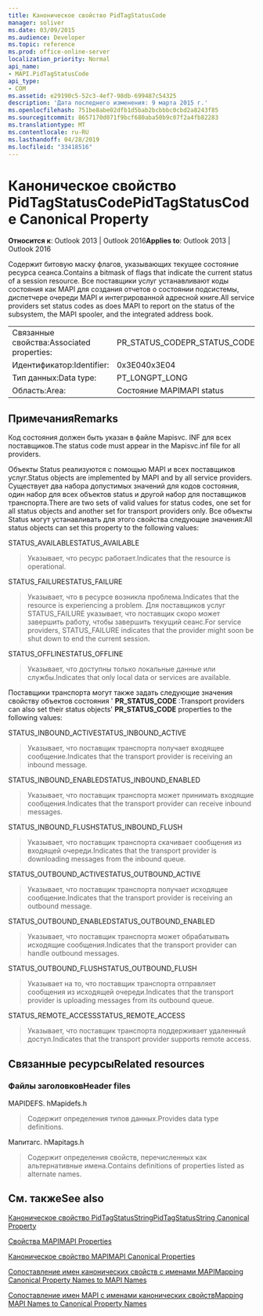 ```yaml
---
title: Каноническое свойство PidTagStatusCode
manager: soliver
ms.date: 03/09/2015
ms.audience: Developer
ms.topic: reference
ms.prod: office-online-server
localization_priority: Normal
api_name:
- MAPI.PidTagStatusCode
api_type:
- COM
ms.assetid: e29190c5-52c3-4ef7-98db-699487c54325
description: 'Дата последнего изменения: 9 марта 2015 г.'
ms.openlocfilehash: 751be8abe02dfb1d5bab2bcbbbc0cbd2a8243f85
ms.sourcegitcommit: 8657170d071f9bcf680aba50b9c07f2a4fb82283
ms.translationtype: MT
ms.contentlocale: ru-RU
ms.lasthandoff: 04/28/2019
ms.locfileid: "33418516"
---
```

# <a name="pidtagstatuscode-canonical-property"></a><span data-ttu-id="24b31-103">Каноническое свойство PidTagStatusCode</span><span class="sxs-lookup"><span data-stu-id="24b31-103">PidTagStatusCode Canonical Property</span></span>

  
  
<span data-ttu-id="24b31-104">**Относится к**: Outlook 2013 | Outlook 2016</span><span class="sxs-lookup"><span data-stu-id="24b31-104">**Applies to**: Outlook 2013 | Outlook 2016</span></span> 
  
<span data-ttu-id="24b31-105">Содержит битовую маску флагов, указывающих текущее состояние ресурса сеанса.</span><span class="sxs-lookup"><span data-stu-id="24b31-105">Contains a bitmask of flags that indicate the current status of a session resource.</span></span> <span data-ttu-id="24b31-106">Все поставщики услуг устанавливают коды состояния как MAPI для создания отчетов о состоянии подсистемы, диспетчере очереди MAPI и интегрированной адресной книге.</span><span class="sxs-lookup"><span data-stu-id="24b31-106">All service providers set status codes as does MAPI to report on the status of the subsystem, the MAPI spooler, and the integrated address book.</span></span>
  
|||
|:-----|:-----|
|<span data-ttu-id="24b31-107">Связанные свойства:</span><span class="sxs-lookup"><span data-stu-id="24b31-107">Associated properties:</span></span>  <br/> |<span data-ttu-id="24b31-108">PR_STATUS_CODE</span><span class="sxs-lookup"><span data-stu-id="24b31-108">PR_STATUS_CODE</span></span>  <br/> |
|<span data-ttu-id="24b31-109">Идентификатор:</span><span class="sxs-lookup"><span data-stu-id="24b31-109">Identifier:</span></span>  <br/> |<span data-ttu-id="24b31-110">0x3E04</span><span class="sxs-lookup"><span data-stu-id="24b31-110">0x3E04</span></span>  <br/> |
|<span data-ttu-id="24b31-111">Тип данных:</span><span class="sxs-lookup"><span data-stu-id="24b31-111">Data type:</span></span>  <br/> |<span data-ttu-id="24b31-112">PT_LONG</span><span class="sxs-lookup"><span data-stu-id="24b31-112">PT_LONG</span></span>  <br/> |
|<span data-ttu-id="24b31-113">Область:</span><span class="sxs-lookup"><span data-stu-id="24b31-113">Area:</span></span>  <br/> |<span data-ttu-id="24b31-114">Состояние MAPI</span><span class="sxs-lookup"><span data-stu-id="24b31-114">MAPI status</span></span>  <br/> |
   
## <a name="remarks"></a><span data-ttu-id="24b31-115">Примечания</span><span class="sxs-lookup"><span data-stu-id="24b31-115">Remarks</span></span>

<span data-ttu-id="24b31-116">Код состояния должен быть указан в файле Mapisvc. INF для всех поставщиков.</span><span class="sxs-lookup"><span data-stu-id="24b31-116">The status code must appear in the Mapisvc.inf file for all providers.</span></span> 
  
<span data-ttu-id="24b31-117">Объекты Status реализуются с помощью MAPI и всех поставщиков услуг.</span><span class="sxs-lookup"><span data-stu-id="24b31-117">Status objects are implemented by MAPI and by all service providers.</span></span> <span data-ttu-id="24b31-118">Существует два набора допустимых значений для кодов состояния, один набор для всех объектов status и другой набор для поставщиков транспорта.</span><span class="sxs-lookup"><span data-stu-id="24b31-118">There are two sets of valid values for status codes, one set for all status objects and another set for transport providers only.</span></span> <span data-ttu-id="24b31-119">Все объекты Status могут устанавливать для этого свойства следующие значения:</span><span class="sxs-lookup"><span data-stu-id="24b31-119">All status objects can set this property to the following values:</span></span>
  
<span data-ttu-id="24b31-120">STATUS_AVAILABLE</span><span class="sxs-lookup"><span data-stu-id="24b31-120">STATUS_AVAILABLE</span></span> 
  
> <span data-ttu-id="24b31-121">Указывает, что ресурс работает.</span><span class="sxs-lookup"><span data-stu-id="24b31-121">Indicates that the resource is operational.</span></span>
    
<span data-ttu-id="24b31-122">STATUS_FAILURE</span><span class="sxs-lookup"><span data-stu-id="24b31-122">STATUS_FAILURE</span></span> 
  
> <span data-ttu-id="24b31-123">Указывает, что в ресурсе возникла проблема.</span><span class="sxs-lookup"><span data-stu-id="24b31-123">Indicates that the resource is experiencing a problem.</span></span> <span data-ttu-id="24b31-124">Для поставщиков услуг STATUS_FAILURE указывает, что поставщик скоро может завершить работу, чтобы завершить текущий сеанс.</span><span class="sxs-lookup"><span data-stu-id="24b31-124">For service providers, STATUS_FAILURE indicates that the provider might soon be shut down to end the current session.</span></span>
    
<span data-ttu-id="24b31-125">STATUS_OFFLINE</span><span class="sxs-lookup"><span data-stu-id="24b31-125">STATUS_OFFLINE</span></span> 
  
> <span data-ttu-id="24b31-126">Указывает, что доступны только локальные данные или службы.</span><span class="sxs-lookup"><span data-stu-id="24b31-126">Indicates that only local data or services are available.</span></span>
    
<span data-ttu-id="24b31-127">Поставщики транспорта могут также задать следующие значения свойству объектов состояния ' **PR_STATUS_CODE** :</span><span class="sxs-lookup"><span data-stu-id="24b31-127">Transport providers can also set their status objects' **PR_STATUS_CODE** properties to the following values:</span></span> 
  
<span data-ttu-id="24b31-128">STATUS_INBOUND_ACTIVE</span><span class="sxs-lookup"><span data-stu-id="24b31-128">STATUS_INBOUND_ACTIVE</span></span> 
  
> <span data-ttu-id="24b31-129">Указывает, что поставщик транспорта получает входящее сообщение.</span><span class="sxs-lookup"><span data-stu-id="24b31-129">Indicates that the transport provider is receiving an inbound message.</span></span> 
    
<span data-ttu-id="24b31-130">STATUS_INBOUND_ENABLED</span><span class="sxs-lookup"><span data-stu-id="24b31-130">STATUS_INBOUND_ENABLED</span></span> 
  
> <span data-ttu-id="24b31-131">Указывает, что поставщик транспорта может принимать входящие сообщения.</span><span class="sxs-lookup"><span data-stu-id="24b31-131">Indicates that the transport provider can receive inbound messages.</span></span>
    
<span data-ttu-id="24b31-132">STATUS_INBOUND_FLUSH</span><span class="sxs-lookup"><span data-stu-id="24b31-132">STATUS_INBOUND_FLUSH</span></span> 
  
> <span data-ttu-id="24b31-133">Указывает, что поставщик транспорта скачивает сообщения из входящей очереди.</span><span class="sxs-lookup"><span data-stu-id="24b31-133">Indicates that the transport provider is downloading messages from the inbound queue.</span></span>
    
<span data-ttu-id="24b31-134">STATUS_OUTBOUND_ACTIVE</span><span class="sxs-lookup"><span data-stu-id="24b31-134">STATUS_OUTBOUND_ACTIVE</span></span> 
  
> <span data-ttu-id="24b31-135">Указывает, что поставщик транспорта получает исходящее сообщение.</span><span class="sxs-lookup"><span data-stu-id="24b31-135">Indicates that the transport provider is receiving an outbound message.</span></span> 
    
<span data-ttu-id="24b31-136">STATUS_OUTBOUND_ENABLED</span><span class="sxs-lookup"><span data-stu-id="24b31-136">STATUS_OUTBOUND_ENABLED</span></span> 
  
> <span data-ttu-id="24b31-137">Указывает, что поставщик транспорта может обрабатывать исходящие сообщения.</span><span class="sxs-lookup"><span data-stu-id="24b31-137">Indicates that the transport provider can handle outbound messages.</span></span>
    
<span data-ttu-id="24b31-138">STATUS_OUTBOUND_FLUSH</span><span class="sxs-lookup"><span data-stu-id="24b31-138">STATUS_OUTBOUND_FLUSH</span></span> 
  
> <span data-ttu-id="24b31-139">Указывает на то, что поставщик транспорта отправляет сообщения из исходящей очереди.</span><span class="sxs-lookup"><span data-stu-id="24b31-139">Indicates that the transport provider is uploading messages from its outbound queue.</span></span>
    
<span data-ttu-id="24b31-140">STATUS_REMOTE_ACCESS</span><span class="sxs-lookup"><span data-stu-id="24b31-140">STATUS_REMOTE_ACCESS</span></span> 
  
> <span data-ttu-id="24b31-141">Указывает, что поставщик транспорта поддерживает удаленный доступ.</span><span class="sxs-lookup"><span data-stu-id="24b31-141">Indicates that the transport provider supports remote access.</span></span>
    
## <a name="related-resources"></a><span data-ttu-id="24b31-142">Связанные ресурсы</span><span class="sxs-lookup"><span data-stu-id="24b31-142">Related resources</span></span>

### <a name="header-files"></a><span data-ttu-id="24b31-143">Файлы заголовков</span><span class="sxs-lookup"><span data-stu-id="24b31-143">Header files</span></span>

<span data-ttu-id="24b31-144">MAPIDEFS. h</span><span class="sxs-lookup"><span data-stu-id="24b31-144">Mapidefs.h</span></span>
  
> <span data-ttu-id="24b31-145">Содержит определения типов данных.</span><span class="sxs-lookup"><span data-stu-id="24b31-145">Provides data type definitions.</span></span>
    
<span data-ttu-id="24b31-146">Мапитагс. h</span><span class="sxs-lookup"><span data-stu-id="24b31-146">Mapitags.h</span></span>
  
> <span data-ttu-id="24b31-147">Содержит определения свойств, перечисленных как альтернативные имена.</span><span class="sxs-lookup"><span data-stu-id="24b31-147">Contains definitions of properties listed as alternate names.</span></span>
    
## <a name="see-also"></a><span data-ttu-id="24b31-148">См. также</span><span class="sxs-lookup"><span data-stu-id="24b31-148">See also</span></span>



[<span data-ttu-id="24b31-149">Каноническое свойство PidTagStatusString</span><span class="sxs-lookup"><span data-stu-id="24b31-149">PidTagStatusString Canonical Property</span></span>](pidtagstatusstring-canonical-property.md)


[<span data-ttu-id="24b31-150">Свойства MAPI</span><span class="sxs-lookup"><span data-stu-id="24b31-150">MAPI Properties</span></span>](mapi-properties.md)
  
[<span data-ttu-id="24b31-151">Каноническое свойство MAPI</span><span class="sxs-lookup"><span data-stu-id="24b31-151">MAPI Canonical Properties</span></span>](mapi-canonical-properties.md)
  
[<span data-ttu-id="24b31-152">Сопоставление имен канонических свойств с именами MAPI</span><span class="sxs-lookup"><span data-stu-id="24b31-152">Mapping Canonical Property Names to MAPI Names</span></span>](mapping-canonical-property-names-to-mapi-names.md)
  
[<span data-ttu-id="24b31-153">Сопоставление имен MAPI с именами канонических свойств</span><span class="sxs-lookup"><span data-stu-id="24b31-153">Mapping MAPI Names to Canonical Property Names</span></span>](mapping-mapi-names-to-canonical-property-names.md)

